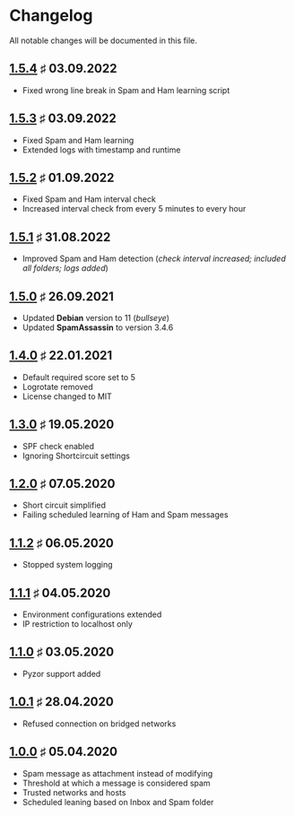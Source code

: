 # Changelog

All notable changes will be documented in this file.

<a name="v1-5-4"></a>
## [1.5.4](https://github.com/bloodhunterd/froxlor-mail-spamassassin/releases/tag/1.5.4) &#9839; 03.09.2022

* Fixed wrong line break in Spam and Ham learning script

<a name="v1-5-3"></a>
## [1.5.3](https://github.com/bloodhunterd/froxlor-mail-spamassassin/releases/tag/1.5.3) &#9839; 03.09.2022

* Fixed Spam and Ham learning
* Extended logs with timestamp and runtime

<a name="v1-5-2"></a>
## [1.5.2](https://github.com/bloodhunterd/froxlor-mail-spamassassin/releases/tag/1.5.2) &#9839; 01.09.2022

* Fixed Spam and Ham interval check
* Increased interval check from every 5 minutes to every hour

<a name="v1-5-1"></a>
## [1.5.1](https://github.com/bloodhunterd/froxlor-mail-spamassassin/releases/tag/1.5.1) &#9839; 31.08.2022

* Improved Spam and Ham detection (*check interval increased; included all folders; logs added*)

<a name="v1-5-0"></a>
## [1.5.0](https://github.com/bloodhunterd/froxlor-mail-spamassassin/releases/tag/1.5.0) &#9839; 26.09.2021

* Updated **Debian** version to 11 (*bullseye*)
* Updated **SpamAssassin** to version 3.4.6

<a name="v1-4-0"></a>
## [1.4.0](https://github.com/bloodhunterd/froxlor-mail-spamassassin/releases/tag/1.4.0) &#9839; 22.01.2021

* Default required score set to 5
* Logrotate removed
* License changed to MIT

<a name="v1-3-0"></a>
## [1.3.0](https://github.com/bloodhunterd/froxlor-mail-spamassassin/releases/tag/1.3.0) &#9839; 19.05.2020

* SPF check enabled
* Ignoring Shortcircuit settings

<a name="v1-2-0"></a>
## [1.2.0](https://github.com/bloodhunterd/froxlor-mail-spamassassin/releases/tag/1.2.0) &#9839; 07.05.2020

* Short circuit simplified
* Failing scheduled learning of Ham and Spam messages

<a name="v1-1-2"></a>
## [1.1.2](https://github.com/bloodhunterd/froxlor-mail-spamassassin/releases/tag/1.1.2) &#9839; 06.05.2020

* Stopped system logging

<a name="v1-1-1"></a>
## [1.1.1](https://github.com/bloodhunterd/froxlor-mail-spamassassin/releases/tag/1.1.1) &#9839; 04.05.2020

* Environment configurations extended
* IP restriction to localhost only

<a name="v1-1-0"></a>
## [1.1.0](https://github.com/bloodhunterd/froxlor-mail-spamassassin/releases/tag/1.1.0) &#9839; 03.05.2020

* Pyzor support added

<a name="v1-0-1"></a>
## [1.0.1](https://github.com/bloodhunterd/froxlor-mail-spamassassin/releases/tag/1.0.1) &#9839; 28.04.2020

* Refused connection on bridged networks

<a name="v1-0-0"></a>
## [1.0.0](https://github.com/bloodhunterd/froxlor-mail-spamassassin/releases/tag/1.0.0) &#9839; 05.04.2020

* Spam message as attachment instead of modifying
* Threshold at which a message is considered spam
* Trusted networks and hosts
* Scheduled leaning based on Inbox and Spam folder
